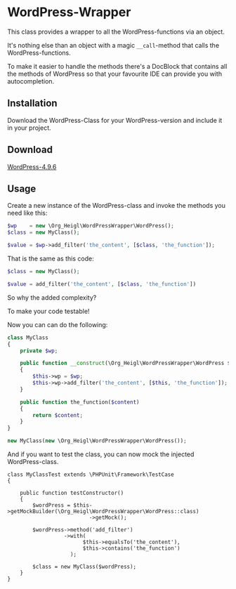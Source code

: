 # WordPress-Wrapper

This class provides a wrapper to all the WordPress-functions via an object.

It's nothing else than an object with a magic `__call`-method
that calls the WordPress-functions.

To make it easier to handle the methods there's a DocBlock that
contains all the methods of WordPress so that your favourite IDE can
provide you with autocompletion.

## Installation

Download the WordPress-Class for your WordPress-version and include it in
your project.

## Download

[WordPress-4.9.6](dist/4.9.6/WordPress.php)

## Usage

Create a new instance of the WordPress-class and invoke the methods you need like this:

```php
$wp    = new \Org_Heigl\WordPressWrapper\WordPress();
$class = new MyClass();

$value = $wp->add_filter('the_content', [$class, 'the_function']);
```

That is the same as this code:

```php
$class = new MyClass();

$value = add_filter('the_content', [$class, 'the_function'])
```

So why the added complexity?

To make your code testable!

Now you can can do the following:

```php
class MyClass
{
    private $wp;

    public function __construct(\Org_Heigl\WordPressWrapper\WordPress $wp)
    {
        $this->wp = $wp;
        $this->wp->add_filter('the_content', [$this, 'the_function']);
    }

    public function the_function($content)
    {
        return $content;
    }
}

new MyClass(new \Org_Heigl\WordPressWrapper\WordPress());
```

And if you want to test the class, you can now mock the injected
WordPress-class.

```
class MyClassTest extends \PHPUnit\Framework\TestCase
{

    public function testConstructor()
    {
        $wordPress = $this->getMockBuilder(\Org_Heigl\WordPressWrapper\WordPress::class)
                          ->getMock();

        $wordPress->method('add_filter')
                  ->with(
                        $this->equalsTo('the_content'),
                        $this->contains('the_function')
                    );

        $class = new MyClass($wordPress);
    }
}
```





